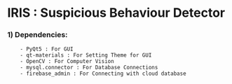 # IRIS : Suspicious Behaviour Detector

### 1) Dependencies:
        - PyQt5 : For GUI
        - qt-materials : For Setting Theme for GUI
        - OpenCV : For Computer Vision
        - mysql.connector : For Database Connections
        - firebase_admin : For Connecting with cloud database
        
